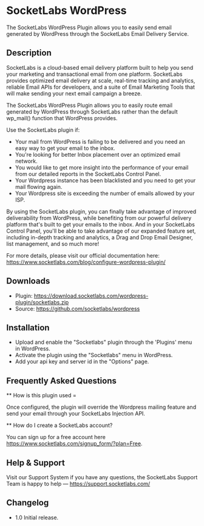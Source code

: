 # SocketLabs WordPress

The SocketLabs WordPress Plugin allows you to easily send email generated by WordPress through the SocketLabs Email Delivery Service.

## Description
SocketLabs is a cloud-based email delivery platform built to help you send your marketing and transactional email from one platform. SocketLabs provides optimized email delivery at scale, real-time tracking and analytics, reliable Email APIs for developers, and a suite of Email Marketing Tools that will make sending your next email campaign a breeze. 

The SocketLabs WordPress Plugin allows you to easily route email generated by WordPress through SocketLabs rather than the default wp_mail() function that WordPress provides. 

Use the SocketLabs plugin if:

* Your mail from WordPress is failing to be delivered and you need an easy way to get your email to the inbox.
* You're looking for better Inbox placement over an optimized email network.
* You would like to get more insight into the performance of your email from our detailed reports in the SocketLabs Control Panel.
* Your Wordpress instance has been blacklisted and you need to get your mail flowing again.
* Your Wordpress site is exceeding the number of emails allowed by your ISP.

By using the SocketLabs plugin, you can finally take advantage of improved deliverability from WordPress, while benefiting from our powerful delivery platform that's built to get your emails to the inbox. And in your SocketLabs Control Panel, you'll be able to take advantage of our expanded feature set, including in-depth tracking and analytics, a Drag and Drop Email Designer, list management, and so much more!

For more details, please visit our official documentation here:
https://www.socketlabs.com/blog/configure-wordpress-plugin/

## Downloads

* Plugin: https://download.socketlabs.com/wordpress-plugin/socketlabs.zip
* Source: https://github.com/socketlabs/wordpress

## Installation
* Upload and enable the \"Socketlabs\" plugin through the 'Plugins' menu in WordPress. 
* Activate the plugin using the \"Socketlabs\" menu in WordPress.
* Add your api key and server id in the \"Options\" page.

## Frequently Asked Questions

** How is this plugin used =

Once configured, the plugin will override the Wordpress mailing feature and send your email through your SocketLabs Injection API.

** How do I create a SocketLabs account?

You can sign up for a free account here https://www.socketlabs.com/signup_form/?plan=Free.

## Help & Support 

Visit our Support System if you have any questions, the SocketLabs Support Team is happy to help — https://support.socketlabs.com/

## Changelog 
* 1.0 Initial release.